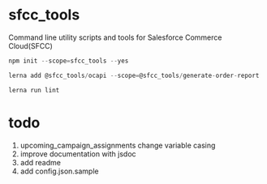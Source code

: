 # sfcc_tools
Command line utility scripts and tools for Salesforce Commerce Cloud(SFCC)

```js
npm init --scope=sfcc_tools --yes

lerna add @sfcc_tools/ocapi --scope=@sfcc_tools/generate-order-report

lerna run lint
```


# todo

1. upcoming_campaign_assignments change variable casing
2. improve documentation with jsdoc
3. add readme
4. add config.json.sample
